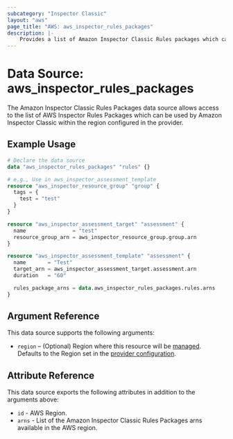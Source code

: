 ```yaml
---
subcategory: "Inspector Classic"
layout: "aws"
page_title: "AWS: aws_inspector_rules_packages"
description: |-
    Provides a list of Amazon Inspector Classic Rules packages which can be used by Amazon Inspector Classic.
---
```


# Data Source: aws_inspector_rules_packages

The Amazon Inspector Classic Rules Packages data source allows access to the list of AWS
Inspector Rules Packages which can be used by Amazon Inspector Classic within the region
configured in the provider.

## Example Usage

```terraform
# Declare the data source
data "aws_inspector_rules_packages" "rules" {}

# e.g., Use in aws_inspector_assessment_template
resource "aws_inspector_resource_group" "group" {
  tags = {
    test = "test"
  }
}

resource "aws_inspector_assessment_target" "assessment" {
  name               = "test"
  resource_group_arn = aws_inspector_resource_group.group.arn
}

resource "aws_inspector_assessment_template" "assessment" {
  name       = "Test"
  target_arn = aws_inspector_assessment_target.assessment.arn
  duration   = "60"

  rules_package_arns = data.aws_inspector_rules_packages.rules.arns
}
```

## Argument Reference

This data source supports the following arguments:

* `region` – (Optional) Region where this resource will be [managed](https://docs.aws.amazon.com/general/latest/gr/rande.html#regional-endpoints). Defaults to the Region set in the [provider configuration](https://registry.terraform.io/providers/hashicorp/aws/latest/docs#aws-configuration-reference).

## Attribute Reference

This data source exports the following attributes in addition to the arguments above:

* `id` - AWS Region.
* `arns` - List of the Amazon Inspector Classic Rules Packages arns available in the AWS region.
